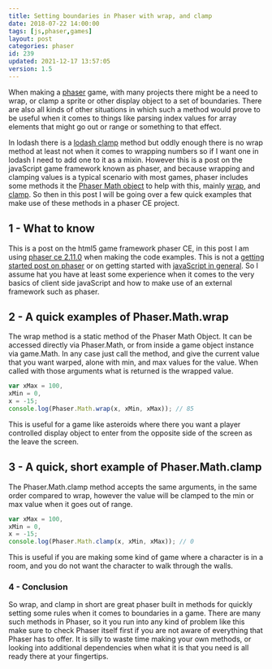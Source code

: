 ```yaml
---
title: Setting boundaries in Phaser with wrap, and clamp
date: 2018-07-22 14:00:00
tags: [js,phaser,games]
layout: post
categories: phaser
id: 239
updated: 2021-12-17 13:57:05
version: 1.5
---
```


When making a [phaser](http://phaser.io) game, with many projects there might be a need to wrap, or clamp a sprite or other display object to a set of boundaries. There are also all kinds of other situations in which such a method would prove to be useful when it comes to things like parsing index values for array elements that might go out or range or something to that effect. 

In lodash there is a [lodash clamp](/2021/12/17/lodash_clamp/) method but oddly enough there is no wrap method at least not when it comes to wrapping numbers so if I want one in lodash I need to add one to it as a mixin. However this is a post on the javaScript game framework known as phaser, and because wrapping and clamping values is a typical scenario with most games, phaser includes some methods it the [Phaser Math object](https://phaser.io/docs/2.6.2/Phaser.Math.html) to help with this, mainly [wrap](https://phaser.io/docs/2.6.2/Phaser.Math.html#wrap), and [clamp](https://phaser.io/docs/2.6.2/Phaser.Math.html#clamp). So then in this post I will be going over a few quick examples that make use of these methods in a phaser CE project.

<!-- more -->

## 1 - What to know

This is a post on the html5 game framework phaser CE, in this post I am using [phaser ce 2.11.0](https://github.com/photonstorm/phaser-ce/tree/v2.11.0) when making the code examples. This is not a [getting started post on phaser](/2017/10/04/phaser-getting-started/) or on getting started with [javaScript in general](/2018/11/27/js-getting-started/). So I assume hat you have at least some experience when it comes to the very basics of client side javaScript and how to make use of an external framework such as phaser.

## 2 - A quick examples of Phaser.Math.wrap

The wrap method is a static method of the Phaser Math Object. It can be accessed directly via Phaser.Math, or from inside a game object instance via game.Math. In any case just call the method, and give the current value that you want warped, alone with min, and max values for the value. When called with those arguments what is returned is the wrapped value.

```js
var xMax = 100,
xMin = 0,
x = -15;
console.log(Phaser.Math.wrap(x, xMin, xMax)); // 85
```

This is useful for a game like asteroids where there you want a player controlled display object to enter from the opposite side of the screen as the leave the screen.

## 3 - A quick, short example of Phaser.Math.clamp

The Phaser.Math.clamp method accepts the same arguments, in the same order compared to wrap, however the value will be clamped to the min or max value when it goes out of range.

```js
var xMax = 100,
xMin = 0,
x = -15;
console.log(Phaser.Math.clamp(x, xMin, xMax)); // 0
```

This is useful if you are making some kind of game where a character is in a room, and you do not want the character to walk through the walls.

### 4 - Conclusion

So wrap, and clamp in short are great phaser built in methods for quickly setting some rules when it comes to boundaries in a game. There are many such methods in Phaser, so it you run into any kind of problem like this make sure to check Phaser itself first if you are not aware of everything that Phaser has to offer. It is silly to waste time making your own methods, or looking into additional dependencies when what it is that you need is all ready there at your fingertips.